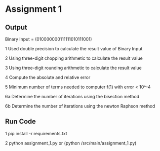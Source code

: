 # Assignment 1  

## Output
Binary Input = (010000000111111010111001)

1 Used double precision to calculate the result value of Binary Input

2 Using three-digit chopping arithmetic to calculate the result value 

3 Using three-digit rounding arithmetic to calculate the result value

4 Compute the absolute and relative error 

5 Minimum number of terms needed to computer f(1) with error < 10^-4

6a Determine the number of iterations using the bisection method 

6b Determine the number of iterations using the newton Raphson method

## Run Code 

1 pip install -r requirements.txt

2 python assignment_1.py or (python /src/main/assignment_1.py)



